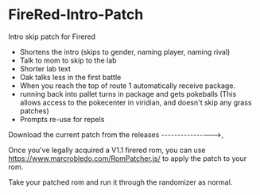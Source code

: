 # FireRed-Intro-Patch
Intro skip patch for Firered

* Shortens the intro (skips to gender, naming player, naming rival)
* Talk to mom to skip to the lab
* Shorter lab text
* Oak talks less in the first battle
* When you reach the top of route 1 automatically receive package.
* running back into pallet turns in package and gets pokeballs (This allows access to the pokecenter in viridian, and doesn't skip any grass patches)
* Prompts re-use for repels

Download the current patch from the releases  ---------------->,

Once you've legally acquired a V1.1 firered rom, you can use https://www.marcrobledo.com/RomPatcher.js/ to apply the patch to your rom.

Take your patched rom and run it through the randomizer as normal.
